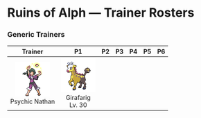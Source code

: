 # Ruins of Alph — Trainer Rosters

### Generic Trainers

| Trainer | P1 | P2 | P3 | P4 | P5 | P6 |
|:-------:|:--:|:--:|:--:|:--:|:--:|:--:|
| ![Psychic Nathan](../../assets/trainers/psychic.png "Psychic Nathan")<br>Psychic Nathan | ![Girafarig](../../assets/sprites/girafarig/front.gif "Girafarig")<br>Girafarig<br>Lv. 30 |

